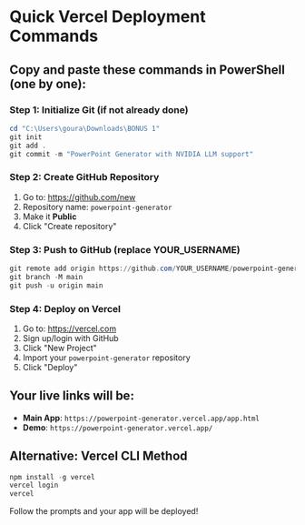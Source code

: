 # Quick Vercel Deployment Commands

## Copy and paste these commands in PowerShell (one by one):

### Step 1: Initialize Git (if not already done)
```powershell
cd "C:\Users\goura\Downloads\BONUS 1"
git init
git add .
git commit -m "PowerPoint Generator with NVIDIA LLM support"
```

### Step 2: Create GitHub Repository
1. Go to: https://github.com/new
2. Repository name: `powerpoint-generator`
3. Make it **Public**
4. Click "Create repository"

### Step 3: Push to GitHub (replace YOUR_USERNAME)
```powershell
git remote add origin https://github.com/YOUR_USERNAME/powerpoint-generator.git
git branch -M main
git push -u origin main
```

### Step 4: Deploy on Vercel
1. Go to: https://vercel.com
2. Sign up/login with GitHub
3. Click "New Project"
4. Import your `powerpoint-generator` repository
5. Click "Deploy"

## Your live links will be:
- **Main App**: `https://powerpoint-generator.vercel.app/app.html`
- **Demo**: `https://powerpoint-generator.vercel.app/`

## Alternative: Vercel CLI Method
```powershell
npm install -g vercel
vercel login
vercel
```

Follow the prompts and your app will be deployed!
